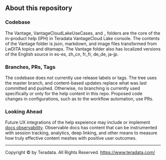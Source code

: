 ## About this repository

### Codebase
The Vantage, VantageCloudLakeUseCases, and _  folders are the core of the in-product help (IPH) in Teradata VantageCloud Lake console.
The contents of the Vantage folder is json, markdown, and image files transformed from LwDITA topics and ditamaps. The Vantage folder also has localized versions of the English source in es-es, zh_cn, fr_fr, de_de, ja-jp. 

### Branches, PRs, Tags
The codebase does not currently use release labels or tags. 
The tree uses the master branch, and content-based updates replace what was last committed and pushed. 
Otherwise, no branching is currently used specifically  or only for the help content in this repo. 
Proposed code changes in configurations, such as to the workflow automation, use PRs. 

### Looking Ahead
Future UX integrations of the help expeience may include or implement [docs observability](https://passo.uno/docs-observability-do11y/). 
Observable docs has content that can be instrumented with session tracking, analytics, deep linking, and other means to measure how truly effective content meshes with positive user outcomes. 

---
Copyright © by Teradata. All Rights Reserved. https://www.teradata.com/
